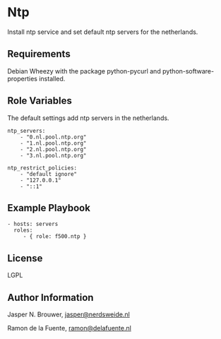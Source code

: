 Ntp
========

Install ntp service and set default ntp servers for the netherlands.

Requirements
------------

Debian Wheezy with the package python-pycurl and python-software-properties installed.

Role Variables
--------------

The default settings add ntp servers in the netherlands.

    ntp_servers:
        - "0.nl.pool.ntp.org"
        - "1.nl.pool.ntp.org"
        - "2.nl.pool.ntp.org"
        - "3.nl.pool.ntp.org"

    ntp_restrict_policies:
        - "default ignore"
        - "127.0.0.1"
        - "::1"

Example Playbook
-------------------------

    - hosts: servers
      roles:
         - { role: f500.ntp }

License
-------

LGPL

Author Information
------------------

Jasper N. Brouwer, jasper@nerdsweide.nl

Ramon de la Fuente, ramon@delafuente.nl
